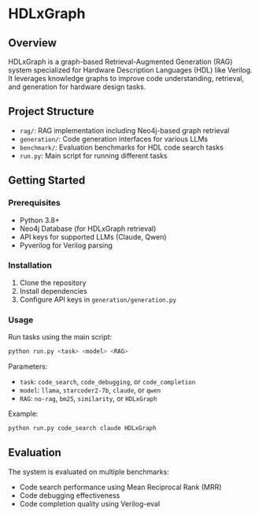 # HDLxGraph

## Overview

HDLxGraph is a graph-based Retrieval-Augmented Generation (RAG) system specialized for Hardware Description Languages (HDL) like Verilog. It leverages knowledge graphs to improve code understanding, retrieval, and generation for hardware design tasks.

## Project Structure

- `rag/`: RAG implementation including Neo4j-based graph retrieval
- `generation/`: Code generation interfaces for various LLMs
- `benchmark/`: Evaluation benchmarks for HDL code search tasks
- `run.py`: Main script for running different tasks

## Getting Started

### Prerequisites

- Python 3.8+
- Neo4j Database (for HDLxGraph retrieval)
- API keys for supported LLMs (Claude, Qwen)
- Pyverilog for Verilog parsing

### Installation

1. Clone the repository
2. Install dependencies
3. Configure API keys in `generation/generation.py`

### Usage

Run tasks using the main script:

```bash
python run.py <task> <model> <RAG>
```

Parameters:

- `task`: `code_search`, `code_debugging`, or `code_completion`
- `model`: `llama`, `starcoder2-7b`, `claude`, or `qwen`
- `RAG`: `no-rag`, `bm25`, `similarity`, or `HDLxGraph`

Example:

```bash
python run.py code_search claude HDLxGraph
```

## Evaluation

The system is evaluated on multiple benchmarks:

- Code search performance using Mean Reciprocal Rank (MRR)
- Code debugging effectiveness
- Code completion quality using Verilog-eval
